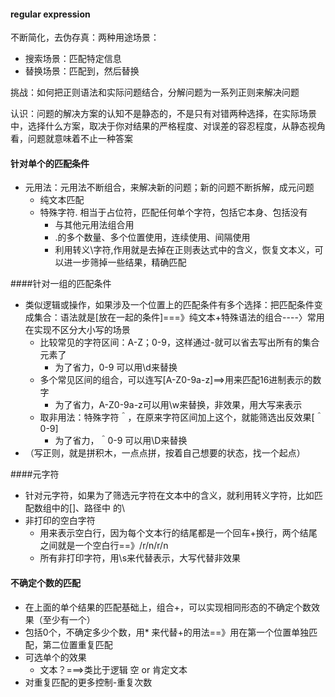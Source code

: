 #### regular expression

不断简化，去伪存真：两种用途场景：

* 搜索场景：匹配特定信息
* 替换场景：匹配到，然后替换

挑战：如何把正则语法和实际问题结合，分解问题为一系列正则来解决问题

认识：问题的解决方案的认知不是静态的，不是只有对错两种选择，在实际场景中，选择什么方案，取决于你对结果的严格程度、对误差的容忍程度，从静态视角看，问题就意味着不止一种答案



#### 针对单个的匹配条件

* 元用法：元用法不断组合，来解决新的问题；新的问题不断拆解，成元问题
  * 纯文本匹配
  * 特殊字符.  相当于占位符，匹配任何单个字符，包括它本身、包括没有
    * 与其他元用法组合用
    * .的多个数量、多个位置使用，连续使用、间隔使用
    * 利用转义\字符,作用就是去掉在正则表达式中的含义，恢复文本义，可以进一步筛掉一些结果，精确匹配

####针对一组的匹配条件

* 类似逻辑或操作，如果涉及一个位置上的匹配条件有多个选择：把匹配条件变成集合：语法就是[放在一起的条件]===》纯文本+特殊语法的组合----〉常用在实现不区分大小写的场景
  * 比较常见的字符区间：A-Z；0-9，这样通过-就可以省去写出所有的集合元素了
    * 为了省力，0-9 可以用\d来替换
  * 多个常见区间的组合，可以连写[A-Z0-9a-z]==>用来匹配16进制表示的数字
    * 为了省力，A-Z0-9a-z可以用\w来替换，非效果，用大写来表示
  * 取非用法：特殊字符＾，在原来字符区间加上这个，就能筛选出反效果[＾0-9]
    * 为了省力，＾0-9 可以用\D来替换
* （写正则，就是拼积木，一点点拼，按着自己想要的状态，找一个起点）



####元字符

* 针对元字符，如果为了筛选元字符在文本中的含义，就利用转义字符，比如匹配数组中的[]、路径中 的\
* 非打印的空白字符
  * 用来表示空白行，因为每个文本行的结尾都是一个回车+换行，两个结尾之间就是一个空白行==》/r/n/r/n
  * 所有非打印字符，用\s来代替表示，大写代替非效果



#### 不确定个数的匹配

* 在上面的单个结果的匹配基础上，组合+，可以实现相同形态的不确定个数效果（至少有一个）
* 包括0个，不确定多少个数，用* 来代替+的用法==》用在第一个位置单独匹配，第二位置重复匹配
* 可选单个的效果
  * 文本？===>类比于逻辑 空 or 肯定文本
* 对重复匹配的更多控制-重复次数

